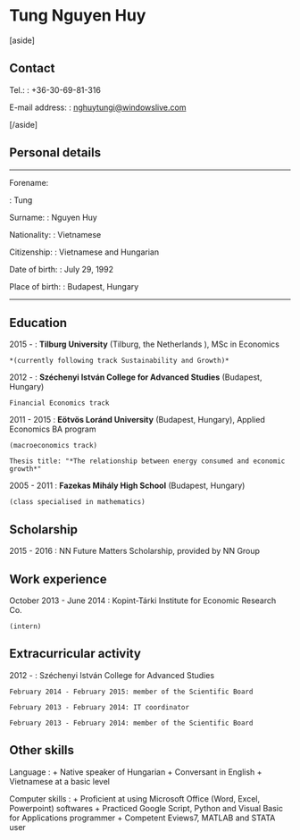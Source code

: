 ﻿# Tung Nguyen Huy

[aside]


## Contact
Tel.\:
:	+36-30-69-81-316

E-mail address\:
:	nghuytungi@windowslive.com

[/aside]

## Personal details

-----------------------------------------------------

Forename\:

:	Tung

Surname\:
:  Nguyen Huy

Nationality\:
:  Vietnamese

Citizenship\:
:	Vietnamese and Hungarian

Date of birth\:
:	July 29, 1992

Place of birth\:
:	Budapest, Hungary

-----------------------------------------------------

Education
---------

2015 -
:	**Tilburg University** (Tilburg, the Netherlands ), MSc in Economics

	*(currently following track Sustainability and Growth)*
2012 -
:	**Széchenyi István College for Advanced Studies** (Budapest, Hungary)

	Financial Economics track
	
2011 - 2015
:	**Eötvös Loránd University** (Budapest, Hungary), Applied Economics 
	BA program

	(macroeconomics track)
	
	Thesis title: "*The relationship between energy consumed and economic
	growth*"
	
2005 - 2011
:	**Fazekas Mihály High School** (Budapest, Hungary)

	(class specialised in mathematics)
	
## Scholarship

2015 - 2016
:	NN Future Matters Scholarship, provided by NN Group

## Work experience

October 2013 - June 2014
:	Kopint-Tárki Institute for Economic Research Co.

	(intern)
	
## Extracurricular activity

2012 -
:	Széchenyi István College for Advanced Studies

	February 2014 - February 2015: member of the Scientific Board
	
	February 2013 - February 2014: IT coordinator
	
	February 2013 - February 2014: member of the Scientific Board
	
## Other skills

Language
:	+ Native speaker of Hungarian
	+ Conversant in English
	+ Vietnamese at a basic level
	
Computer skills
:	+ Proficient at using Microsoft Office (Word, Excel, Powerpoint) softwares
	+ Practiced Google Script, Python and Visual Basic for Applications programmer
	+ Competent Eviews7, MATLAB and STATA user
	